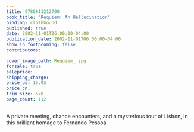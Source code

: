 ```yaml
---
title: 9780811212700
book_title: "Requiem: An Hallucination"
binding: clothbound
published: true
date: 2002-11-01T06:00:00-04:00
publication_date: 2002-11-01T06:00:00-04:00
show_in_forthcoming: false
contributors:

cover_image_path: Requiem_.jpg
forsale: true
saleprice:
shipping_charge:
price_us: 15.95
price_cn:
trim_size: 5x8
page_count: 112
---
```

A private meeting, chance encounters, and a mysterious tour of Lisbon, in this brilliant homage to Fernando Pessoa


